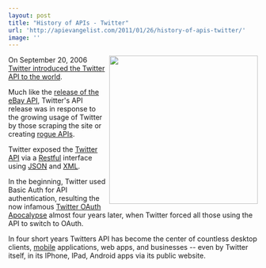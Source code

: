 ```yaml
---
layout: post
title: "History of APIs - Twitter"
url: 'http://apievangelist.com/2011/01/26/history-of-apis-twitter/'
image: ''
---
```


[<img class="c1" src="http://kinlane-productions.s3.amazonaws.com/twitter/Twitter-Introducing-The-Twitter-API.png" alt="" width="300" align="right" />][1]On September 20, 2006 [Twitter introduced the Twitter API to the world][1].

Much like the [release of the eBay API][2], Twitter's API release was in response to the growing usage of Twitter by those scraping the site or creating [rogue APIs][3].

Twitter exposed the [Twitter API][4] via a [Restful][5] interface using [JSON][6] and [XML][7].

In the beginning, Twitter used Basic Auth for API authentication, resulting the now infamous [Twitter OAuth Apocalypse][8] almost four years later, when Twitter forced all those using the API to switch to OAuth.

In four short years Twitters API has become the center of countless desktop clients, [mobile][9] applications, web apps, and businesses -- even by Twitter itself, in its IPhone, IPad, Android apps via its public website.

   [1]: http://blog.twitter.com/2006/09/introducing-twitter-api.html
   [2]: http://blog.apievangelist.com/2011/01/26/history-of-apis-ebay/
   [3]: http://www.kinlane.com/2010/09/rogue-api-development/
   [4]: http://www.apievangelist.com/api-detail.php?API_ID=1831
   [5]: http://www.kinlane.com/
   [6]: http://www.apievangelist.com/definition-json.php
   [7]: http://www.apievangelist.com/definition-xml.php
   [8]: http://twitter.com/#!/SNFLabs/status/16426051477
   [9]: http://www.kinlane.com/category/mobile/
